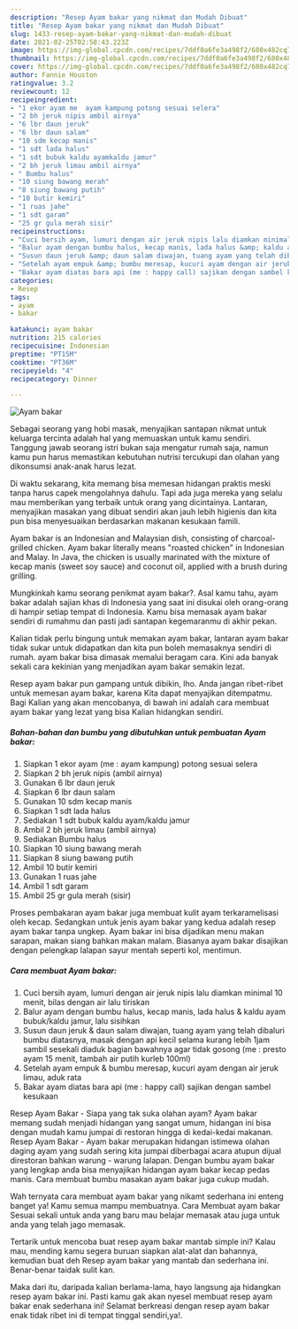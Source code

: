 ```yaml
---
description: "Resep Ayam bakar yang nikmat dan Mudah Dibuat"
title: "Resep Ayam bakar yang nikmat dan Mudah Dibuat"
slug: 1433-resep-ayam-bakar-yang-nikmat-dan-mudah-dibuat
date: 2021-02-25T02:58:43.223Z
image: https://img-global.cpcdn.com/recipes/7ddf0a6fe3a498f2/680x482cq70/ayam-bakar-foto-resep-utama.jpg
thumbnail: https://img-global.cpcdn.com/recipes/7ddf0a6fe3a498f2/680x482cq70/ayam-bakar-foto-resep-utama.jpg
cover: https://img-global.cpcdn.com/recipes/7ddf0a6fe3a498f2/680x482cq70/ayam-bakar-foto-resep-utama.jpg
author: Fannie Houston
ratingvalue: 3.2
reviewcount: 12
recipeingredient:
- "1 ekor ayam me  ayam kampung potong sesuai selera"
- "2 bh jeruk nipis ambil airnya"
- "6 lbr daun jeruk"
- "6 lbr daun salam"
- "10 sdm kecap manis"
- "1 sdt lada halus"
- "1 sdt bubuk kaldu ayamkaldu jamur"
- "2 bh jeruk limau ambil airnya"
- " Bumbu halus"
- "10 siung bawang merah"
- "8 siung bawang putih"
- "10 butir kemiri"
- "1 ruas jahe"
- "1 sdt garam"
- "25 gr gula merah sisir"
recipeinstructions:
- "Cuci bersih ayam, lumuri dengan air jeruk nipis lalu diamkan minimal 10 menit, bilas dengan air lalu tiriskan"
- "Balur ayam dengan bumbu halus, kecap manis, lada halus &amp; kaldu ayam bubuk/kaldu jamur, lalu sisihkan"
- "Susun daun jeruk &amp; daun salam diwajan, tuang ayam yang telah dibaluri bumbu diatasnya, masak dengan api kecil selama kurang lebih 1jam sambil sesekali diaduk bagian bawahnya agar tidak gosong (me : presto ayam 15 menit, tambah air putih kurleb 100ml)"
- "Setelah ayam empuk &amp; bumbu meresap, kucuri ayam dengan air jeruk limau, aduk rata"
- "Bakar ayam diatas bara api (me : happy call) sajikan dengan sambel kesukaan"
categories:
- Resep
tags:
- ayam
- bakar

katakunci: ayam bakar 
nutrition: 215 calories
recipecuisine: Indonesian
preptime: "PT15M"
cooktime: "PT36M"
recipeyield: "4"
recipecategory: Dinner

---
```



![Ayam bakar](https://img-global.cpcdn.com/recipes/7ddf0a6fe3a498f2/680x482cq70/ayam-bakar-foto-resep-utama.jpg)

Sebagai seorang yang hobi masak, menyajikan santapan nikmat untuk keluarga tercinta adalah hal yang memuaskan untuk kamu sendiri. Tanggung jawab seorang istri bukan saja mengatur rumah saja, namun kamu pun harus memastikan kebutuhan nutrisi tercukupi dan olahan yang dikonsumsi anak-anak harus lezat.

Di waktu  sekarang, kita memang bisa memesan hidangan praktis meski tanpa harus capek mengolahnya dahulu. Tapi ada juga mereka yang selalu mau memberikan yang terbaik untuk orang yang dicintainya. Lantaran, menyajikan masakan yang dibuat sendiri akan jauh lebih higienis dan kita pun bisa menyesuaikan berdasarkan makanan kesukaan famili. 

Ayam bakar is an Indonesian and Malaysian dish, consisting of charcoal-grilled chicken. Ayam bakar literally means &#34;roasted chicken&#34; in Indonesian and Malay. In Java, the chicken is usually marinated with the mixture of kecap manis (sweet soy sauce) and coconut oil, applied with a brush during grilling.

Mungkinkah kamu seorang penikmat ayam bakar?. Asal kamu tahu, ayam bakar adalah sajian khas di Indonesia yang saat ini disukai oleh orang-orang di hampir setiap tempat di Indonesia. Kamu bisa memasak ayam bakar sendiri di rumahmu dan pasti jadi santapan kegemaranmu di akhir pekan.

Kalian tidak perlu bingung untuk memakan ayam bakar, lantaran ayam bakar tidak sukar untuk didapatkan dan kita pun boleh memasaknya sendiri di rumah. ayam bakar bisa dimasak memalui beragam cara. Kini ada banyak sekali cara kekinian yang menjadikan ayam bakar semakin lezat.

Resep ayam bakar pun gampang untuk dibikin, lho. Anda jangan ribet-ribet untuk memesan ayam bakar, karena Kita dapat menyajikan ditempatmu. Bagi Kalian yang akan mencobanya, di bawah ini adalah cara membuat ayam bakar yang lezat yang bisa Kalian hidangkan sendiri.

<!--inarticleads1-->

##### Bahan-bahan dan bumbu yang dibutuhkan untuk pembuatan Ayam bakar:

1. Siapkan 1 ekor ayam (me : ayam kampung) potong sesuai selera
1. Siapkan 2 bh jeruk nipis (ambil airnya)
1. Gunakan 6 lbr daun jeruk
1. Siapkan 6 lbr daun salam
1. Gunakan 10 sdm kecap manis
1. Siapkan 1 sdt lada halus
1. Sediakan 1 sdt bubuk kaldu ayam/kaldu jamur
1. Ambil 2 bh jeruk limau (ambil airnya)
1. Sediakan  Bumbu halus
1. Siapkan 10 siung bawang merah
1. Siapkan 8 siung bawang putih
1. Ambil 10 butir kemiri
1. Gunakan 1 ruas jahe
1. Ambil 1 sdt garam
1. Ambil 25 gr gula merah (sisir)


Proses pembakaran ayam bakar juga membuat kulit ayam terkaramelisasi oleh kecap. Sedangkan untuk jenis ayam bakar yang kedua adalah resep ayam bakar tanpa ungkep. Ayam bakar ini bisa dijadikan menu makan sarapan, makan siang bahkan makan malam. Biasanya ayam bakar disajikan dengan pelengkap lalapan sayur mentah seperti kol, mentimun. 

<!--inarticleads2-->

##### Cara membuat Ayam bakar:

1. Cuci bersih ayam, lumuri dengan air jeruk nipis lalu diamkan minimal 10 menit, bilas dengan air lalu tiriskan
1. Balur ayam dengan bumbu halus, kecap manis, lada halus &amp; kaldu ayam bubuk/kaldu jamur, lalu sisihkan
1. Susun daun jeruk &amp; daun salam diwajan, tuang ayam yang telah dibaluri bumbu diatasnya, masak dengan api kecil selama kurang lebih 1jam sambil sesekali diaduk bagian bawahnya agar tidak gosong (me : presto ayam 15 menit, tambah air putih kurleb 100ml)
1. Setelah ayam empuk &amp; bumbu meresap, kucuri ayam dengan air jeruk limau, aduk rata
1. Bakar ayam diatas bara api (me : happy call) sajikan dengan sambel kesukaan


Resep Ayam Bakar - Siapa yang tak suka olahan ayam? Ayam bakar memang sudah menjadi hidangan yang sangat umum, hidangan ini bisa dengan mudah kamu jumpai di restoran hingga di kedai-kedai makanan. Resep Ayam Bakar - Ayam bakar merupakan hidangan istimewa olahan daging ayam yang sudah sering kita jumpai diberbagai acara atupun dijual direstoran bahkan warung - warung lalapan. Dengan bumbu ayam bakar yang lengkap anda bisa menyajikan hidangan ayam bakar kecap pedas manis. Cara membuat bumbu masakan ayam bakar juga cukup mudah. 

Wah ternyata cara membuat ayam bakar yang nikamt sederhana ini enteng banget ya! Kamu semua mampu membuatnya. Cara Membuat ayam bakar Sesuai sekali untuk anda yang baru mau belajar memasak atau juga untuk anda yang telah jago memasak.

Tertarik untuk mencoba buat resep ayam bakar mantab simple ini? Kalau mau, mending kamu segera buruan siapkan alat-alat dan bahannya, kemudian buat deh Resep ayam bakar yang mantab dan sederhana ini. Benar-benar taidak sulit kan. 

Maka dari itu, daripada kalian berlama-lama, hayo langsung aja hidangkan resep ayam bakar ini. Pasti kamu gak akan nyesel membuat resep ayam bakar enak sederhana ini! Selamat berkreasi dengan resep ayam bakar enak tidak ribet ini di tempat tinggal sendiri,ya!.

